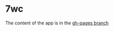 7wc
===
The content of the app is in the [gh-pages branch](https://github.com/dbalchev/7wc/tree/gh-pages)
